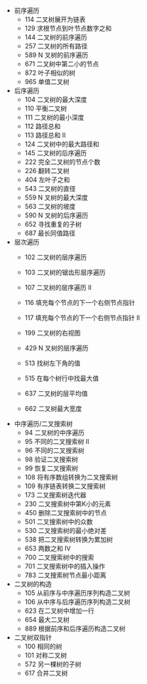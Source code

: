 - 前序遍历
  - 114 二叉树展开为链表
  - 129 求根节点到叶节点数字之和
  - 144 二叉树的前序遍历
  - 257 二叉树的所有路径
  - 589 N 叉树的前序遍历
  - 671 二叉树中第二小的节点
  - 872 叶子相似的树
  - 965 单值二叉树
- 后序遍历
  - 104 二叉树的最大深度
  - 110 平衡二叉树
  - 111 二叉树的最小深度
  - 112 路径总和
  - 113 路径总和 II
  - 124 二叉树中的最大路径和
  - 145 二叉树的后序遍历
  - 222 完全二叉树的节点个数
  - 226 翻转二叉树
  - 404 左叶子之和
  - 543 二叉树的直径
  - 559 N 叉树的最大深度
  - 563 二叉树的坡度
  - 590 N 叉树的后序遍历
  - 652 寻找重复的子树
  - 687 最长同值路径
- 层次遍历
  - 102 二叉树的层序遍历

  - 103 二叉树的锯齿形层序遍历

  - 107 二叉树的层序遍历 II

  - 116 填充每个节点的下一个右侧节点指针

  - 117 填充每个节点的下一个右侧节点指针 II

  - 199 二叉树的右视图

  - 429 N 叉树的层序遍历

  - 513 找树左下角的值

  - 515 在每个树行中找最大值

  - 637 二叉树的层平均值

  - 662 二叉树最大宽度
- 中序遍历/二叉搜索树
  - 94 二叉树的中序遍历
  - 95 不同的二叉搜索树 II
  - 96 不同的二叉搜索树
  - 98 验证二叉搜索树
  - 99 恢复二叉搜索树
  - 108 将有序数组转换为二叉搜索树
  - 109 有序链表转换二叉搜索树
  - 173 二叉搜索树迭代器
  - 230 二叉搜索树中第K小的元素
  - 450 删除二叉搜索树中的节点
  - 501 二叉搜索树中的众数
  - 530 二叉搜索树的最小绝对差
  - 538 把二叉搜索树转换为累加树
  - 653 两数之和 IV 
  - 700 二叉搜索树中的搜索
  - 701 二叉搜索树中的插入操作
  - 783 二叉搜索树节点最小距离
- 二叉树的构造
  - 105 从前序与中序遍历序列构造二叉树
  - 106 从中序与后序遍历序列构造二叉树
  - 623 在二叉树中增加一行
  - 654 最大二叉树
  - 889 根据前序和后序遍历构造二叉树
- 二叉树双指针
  - 100 相同的树
  - 101 对称二叉树
  - 572 另一棵树的子树
  - 617 合并二叉树

